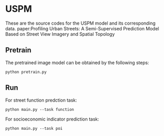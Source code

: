 # USPM
These are the source codes for the USPM model and its corresponding data.
paper:Profiling Urban Streets: A Semi-Supervised Prediction Model Based on Street View Imagery and Spatial Topology
## Pretrain
The pretrained image model can be obtained by the following steps:
```
python pretrain.py
```
## Run
  For street function predction task:
```
python main.py --task function
```
  For socioeconomic indicator prediction task:
```
python main.py --task poi
```

